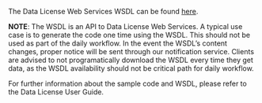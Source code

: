The Data License Web Services WSDL can be found [here](https://service.bloomberg.com/assets/dl/dlws.wsdl).

**NOTE**: The WSDL is an API to Data License Web Services. A typical use case is to generate the code one time using the WSDL. This should not be used as part of the daily workflow. In the event the WSDL’s content changes, proper notice will be sent through our notification service. Clients are advised to not programatically download the WSDL every time they get data, as the WSDL availability should not be critical path for daily workflow.


For further information about the sample code and WSDL, please refer to the Data License User Guide.
